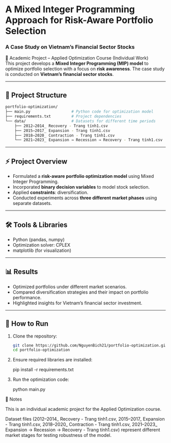 # A Mixed Integer Programming Approach for Risk-Aware Portfolio Selection  
### A Case Study on Vietnam’s Financial Sector Stocks

📌 Academic Project – Applied Optimization Course (Individual Work)  
This project develops a **Mixed Integer Programming (MIP) model** to optimize portfolio selection with a focus on **risk awareness**. The case study is conducted on **Vietnam’s financial sector stocks**.  

---


## 📂 Project Structure

```bash
portfolio-optimization/
├── main.py                  # Python code for optimization model
├── requirements.txt         # Project dependencies
└── data/                    # Datasets for different time periods
    ├── 2012–2014_ Recovery - Trang tính1.csv
    ├── 2015–2017_ Expansion - Trang tính1.csv
    ├── 2018–2020_ Contraction - Trang tính1.csv
    └── 2021–2023_ Expansion → Recession → Recovery - Trang tính1.csv
```

---

## ⚡ Project Overview
- Formulated a **risk-aware portfolio optimization model** using Mixed Integer Programming.  
- Incorporated **binary decision variables** to model stock selection.  
- Applied **constraints**: diversification.  
- Conducted experiments across **three different market phases** using separate datasets.  

---

## 🛠 Tools & Libraries
- Python (pandas, numpy)  
- Optimization solver: CPLEX
- matplotlib (for visualization)  

---

## 📊 Results
- Optimized portfolios under different market scenarios.  
- Compared diversification strategies and their impact on portfolio performance.  
- Highlighted insights for Vietnam’s financial sector investment.  

---

## 🚀 How to Run
1. Clone the repository:
   ```bash
   git clone https://github.com/NguyenBich21/portfolio-optimization.git
   cd portfolio-optimization
2. Ensure required libraries are installed:

   pip install -r requirements.txt

3. Run the optimization code:

   python main.py

📌 Notes

This is an individual academic project for the Applied Optimization course.

Dataset files (2012–2014_ Recovery - Trang tính1.csv, 2015–2017_ Expansion - Trang tính1.csv, 2018–2020_ Contraction - Trang tính1.csv, 2021–2023_ Expansion → Recession → Recovery - Trang tính1.csv) represent different market stages for testing robustness of the model.
